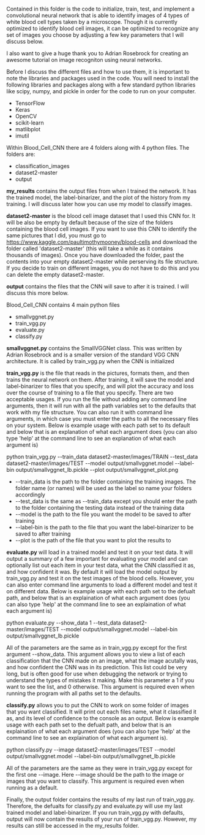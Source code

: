 Contained in this folder is the code to initialize, train, test, and implement a convolutional neural network that is 
able to identify images of 4 types of white blood cell types taken by a microscope. Though it is currently optimized 
to identify blood cell images, it can be optimized to recognize any set of images you choose by adjusting a few key 
parameters that I will discuss below.

I also want to give a huge thank you to Adrian Rosebrock for creating an awesome tutorial on image recogniton using neural 
networks.

Before I discuss the different files and how to use them, it is important to note the libraries and packages used in 
the code. You will need to install the following libraries and packages along with a few standard python libraries 
like scipy, numpy, and pickle in order for the code to run on your computer.
- TensorFlow
- Keras 
- OpenCV
- scikit-learn
- matlibplot
- imutil

Within Blood_Cell_CNN there are 4 folders along with 4 python files. The folders are:
- classification_images
- dataset2-master
- output

**my_results** contains the output files from when I trained the network. It has the trained model, the label-binarizer, and
the plot of the history from my training. I will discuss later how you can use my model to classify images.

**dataset2-master** is the blood cell image dataset that I used this CNN for. It will be also be empty by default because of 
the size of the folders containing the blood cell images. If you want to use this CNN to identify the same pictures that 
I did, you must go to https://www.kaggle.com/paultimothymooney/blood-cells and download the folder called 'dataset2-master'
(this will take a while as it contains thousands of images). Once you have downloaded the folder, past the contents into
your empty dataset2-master while perserving its file structure. If you decide to train on different images, you do not 
have to do this and you can delete the empty dataset2-master.

**output** contains the files that the CNN will save to after it is trained. I will discuss this more below.


Blood_Cell_CNN contains 4 main python files
- smallvggnet.py 
- train_vgg.py
- evaluate.py
- classify.py

**smallvggnet.py** contains the SmallVGGNet class. This was written by Adrian Rosebrock and is a smaller version of the 
standard VGG CNN architecture. It is called by train_vgg.py when the CNN is initialized

**train_vgg.py** is the file that reads in the pictures, formats them, and then trains the neural network on them. After
training, it will save the model and label-binarizer to files that you specify, and will plot the accuracy and loss over
the course of training to a file that you specify. There are two acceptable usages. If you run the file without adding any 
command line arguments, then it will run with all the path variables set to the defaults that work with my file structure. 
You can also run it with command line arguments, in which case you must enter the paths to all the necessary files on 
your system. Below is example usage with each path set to its default and below that is an explanation of what each argument
does (you can also type 'help' at the command line to see an explanation of what each argument is)

python train_vgg.py --train_data dataset2-master/images/TRAIN  --test_data dataset2-master/images/TEST --model output/smallvggnet.model --label-bin output/smallvggnet_lb.pickle --plot output/smallvggnet_plot.png

- --train_data is the path to the folder containing the training images. The folder name (or names) will be used as the 
    label so name your folders accordingly
- --test_data is the same as --train_data except you should enter the path to the folder containing the testing data instead
    of the training data
- --model is the path to the file you want the model to be saved to after training
- --label-bin is the path to the file that you want the label-binarizer to be saved to after training
- --plot is the path of the file that you want to plot the results to

**evaluate.py** will load in a trained model and test it on your test data. It will output a summary of a few important
for evaluating your model and can optionally list out each item in your test data, what the CNN classified it as, and 
how confident it was. By default it will load the model output by train_vgg.py and test it on the test images of the 
blood cells. However, you can also enter command line arguments to load a different model and test it on different data.
Below is example usage with each path set to the defualt path, and below that is an explaination of what each argument 
does (you can also type 'help' at the command line to see an  explaination of what each argument is)

python evaluate.py --show_data 1 --test_data dataset2-master/images/TEST --model output/smallvggnet.model --label-bin output/smallvggnet_lb.pickle

All of the parameters are the same as in train_vgg.py except for the first argument --show_data. This argument allows you
to view a list of each classification that the CNN made on an image, what the image acutally was, and how confident the 
CNN was in its prediction. This list could be very long, but is often good for use when debugging the network or trying
to understand the types of mistakes it making. Make this parameter a 1 if you want to see the list, and 0 otherwise. This 
argument is required even when running the program with all paths set to the defaults.

**classify.py** allows you to put the CNN to work on some folder of images that you want classified. It will print out
each files name, what it classified it as, and its level of confidence to the console as an output. Below is example usage 
with each path set to the defualt path, and below that is an explaination of what each argument does (you can also type 
'help' at the command line to see an  explaination of what each argument is).

python classify.py --image dataset2-master/images/TEST --model output/smallvggnet.model --label-bin output/smallvggnet_lb.pickle

All of the parameters are the same as they were in train_vgg.py except for the first one --image. Here --image should be 
the path to the image or images that you want to classify. This argument is required even when running as a default.


Finally, the output folder contains the results of my last run of train_vgg.py. Therefore, the defualts for classify.py 
and evaluate.py will use my last trained model and label-binarizer. If you run train_vgg.py with defaults, output will 
now contain the results of your run of train_vgg.py. However, my results can still be accessed in the my_results folder.